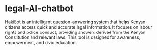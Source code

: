 # legal-AI-chatbot
HakiBot is an intelligent question-answering system that helps Kenyan citizens access quick and accurate legal information. It focuses on labour rights and police conduct, providing answers derived from the Kenyan Constitution and relevant laws. This tool is designed for awareness, empowerment, and civic education.

